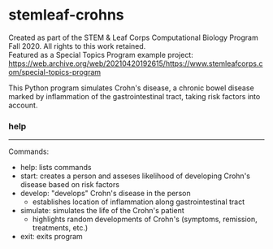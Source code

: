 # stemleaf-crohns
Created as part of the STEM & Leaf Corps Computational Biology Program Fall 2020. All rights to this work retained.\
Featured as a Special Topics Program example project: https://web.archive.org/web/20210420192615/https://www.stemleafcorps.com/special-topics-program

This Python program simulates Crohn's disease, a chronic bowel disease marked by inflammation of the gastrointestinal tract, taking risk factors into account.

### help
---
Commands: 
- help: lists commands
- start: creates a person and asseses likelihood of developing Crohn's disease based on risk factors
- develop: "develops" Crohn's disease in the person
  - establishes location of inflammation along gastrointestinal tract
- simulate: simulates the life of the Crohn's patient
  - highlights random developments of Crohn's (symptoms, remission, treatments, etc.)
- exit: exits program
